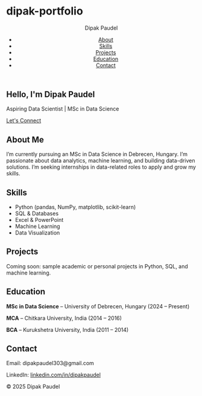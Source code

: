 # dipak-portfolio
<!DOCTYPE html>
<html lang="en">
<head>
    <meta charset="UTF-8">
    <meta name="viewport" content="width=device-width, initial-scale=1.0">
    <title>Dipak Paudel | Data Science Portfolio</title>
    <link rel="stylesheet" href="assets/css/style.css">
    <script src="assets/js/script.js" defer></script>
</head>
<body>
    <header>
        <nav>
            <div class="logo">Dipak Paudel</div>
            <ul>
                <li><a href="#about">About</a></li>
                <li><a href="#skills">Skills</a></li>
                <li><a href="#projects">Projects</a></li>
                <li><a href="#education">Education</a></li>
                <li><a href="#contact">Contact</a></li>
            </ul>
        </nav>
    </header>
    <main>
        <section id="hero">
            <h1>Hello, I'm Dipak Paudel</h1>
            <p>Aspiring Data Scientist | MSc in Data Science</p>
            <a href="#contact" class="cta-btn">Let's Connect</a>
        </section>
        <section id="about">
            <h2>About Me</h2>
            <p>I’m currently pursuing an MSc in Data Science in Debrecen, Hungary. I’m passionate about data analytics, machine learning, and building data-driven solutions. I’m seeking internships in data-related roles to apply and grow my skills.</p>
        </section>
        <section id="skills">
            <h2>Skills</h2>
            <ul class="skills-list">
                <li>Python (pandas, NumPy, matplotlib, scikit-learn)</li>
                <li>SQL & Databases</li>
                <li>Excel & PowerPoint</li>
                <li>Machine Learning</li>
                <li>Data Visualization</li>
            </ul>
        </section>
        <section id="projects">
            <h2>Projects</h2>
            <p>Coming soon: sample academic or personal projects in Python, SQL, and machine learning.</p>
        </section>
        <section id="education">
            <h2>Education</h2>
            <p><strong>MSc in Data Science</strong> – University of Debrecen, Hungary (2024 – Present)</p>
            <p><strong>MCA</strong> – Chitkara University, India (2014 – 2016)</p>
            <p><strong>BCA</strong> – Kurukshetra University, India (2011 – 2014)</p>
        </section>
        <section id="contact">
            <h2>Contact</h2>
            <p>Email: dipakpaudel303@gmail.com</p>
            <p>LinkedIn: <a href="https://www.linkedin.com/in/dipakpaudel/" target="_blank">linkedin.com/in/dipakpaudel</a></p>
        </section>
    </main>
    <footer>
        <p>&copy; 2025 Dipak Paudel</p>
    </footer>
</body>
</html>
